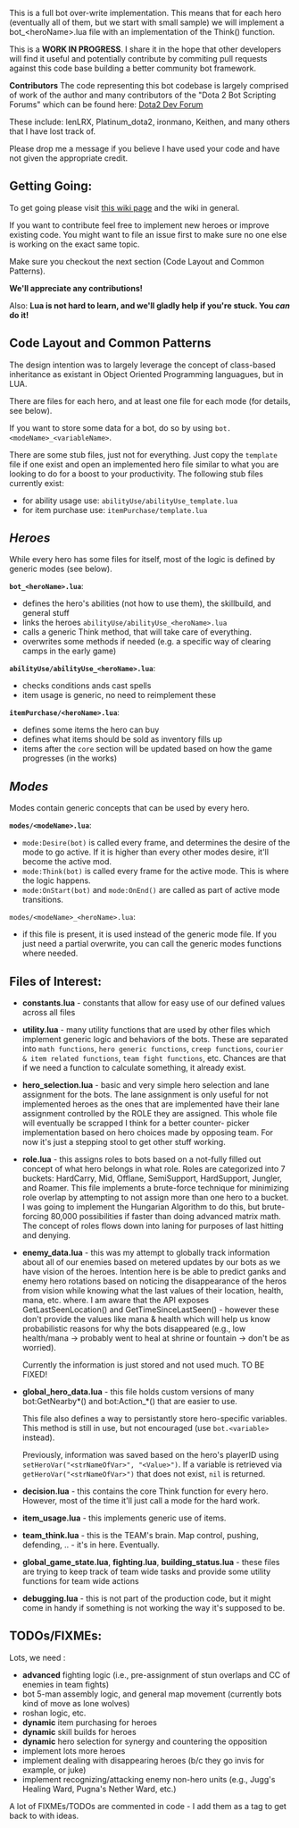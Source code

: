 This is a full bot over-write implementation. This means that for each hero
(eventually all of them, but we start with small sample) we will implement
a bot_&lt;heroName&gt;.lua file with an implementation of the Think() function.

This is a **WORK IN PROGRESS**. I share it in the hope that other developers will
find it useful and potentially contribute by commiting pull requests against
this code base building a better community bot framework.

**Contributors**
The code representing this bot codebase is largely comprised of work of the
author and many contributors of the "Dota 2 Bot Scripting Forums" which can be
found here: [Dota2 Dev Forum](http://dev.dota2.com/forumdisplay.php?f=497)

These include: lenLRX, Platinum_dota2, ironmano, Keithen, and many others
that I have lost track of.

Please drop me a message if you believe I have used your code and have not
given the appropriate credit.


**Getting Going:**
------------
To get going please visit [this wiki page](https://github.com/Nostrademous/Dota2-FullOverwrite/wiki/Workflow-for-Debugging-Bots) and the wiki in general.

If you want to contribute feel free to implement new heroes or improve existing
code. You might want to file an issue first to make sure no one else is working
on the exact same topic.

Make sure you checkout the next section (Code Layout and Common Patterns).

**We'll appreciate any contributions!**

Also: **Lua is not hard to learn, and we'll gladly help if you're stuck. You *can* do it!**


**Code Layout and Common Patterns**
------------

The design intention was to largely leverage the concept of class-based
inheritance as existant in Object Oriented Programming languagues, but in LUA.

There are files for each hero, and at least one file for each mode (for details, see below).

If you want to store some data for a bot, do so by using `bot.<modeName>_<variableName>`.

There are some stub files, just not for everything. Just copy the `template` 
file if one exist and open an implemented hero file similar to what you are 
looking to do for a boost to your productivity.
The following stub files currently exist: 
- for ability usage use: `abilityUse/abilityUse_template.lua`
- for item purchase use: `itemPurchase/template.lua`

*Heroes*
-------

While every hero has some files for itself, most of the logic is defined by generic modes (see below).

**`bot_<heroName>.lua`**:
-   defines the hero's abilities (not how to use them), the skillbuild, and general stuff
-   links the heroes `abilityUse/abilityUse_<heroName>.lua`
-   calls a generic Think method, that will take care of everything.
-   overwrites some methods if needed (e.g. a specific way of clearing camps in the early game)

**`abilityUse/abilityUse_<heroName>.lua`**:
-   checks conditions ands cast spells
-   item usage is generic, no need to reimplement these

**`itemPurchase/<heroName>.lua`**:
-   defines some items the hero can buy
-   defines what items should be sold as inventory fills up
-   items after the `core` section will be updated based on how the game progresses (in the works)

*Modes*
-------
Modes contain generic concepts that can be used by every hero.

**`modes/<modeName>.lua`**:
-   `mode:Desire(bot)` is called every frame, and determines the desire of the mode to go active. If it is higher than every other modes desire, it'll become the active mod.
-   `mode:Think(bot)` is called every frame for the active mode. This is where the logic happens.
-   `mode:OnStart(bot)` and `mode:OnEnd()` are called as part of active mode transitions.

`modes/<modeName>_<heroName>.lua`:
-   if this file is present, it is used instead of the generic mode file. If you just need a partial overwrite, you can call the generic modes functions where needed.

Files of Interest:
--------------

*   **constants.lua** - constants that allow for easy use of our defined values
	across all files

*   **utility.lua** - many utility functions that are used by other files which
	implement generic logic and behaviors of the bots. These are separated 
	into `math functions`, `hero generic functions`, `creep functions`, 
	`courier & item related functions`, `team fight functions`, etc. Chances
	are that if we need a function to calculate something, it already exist.

*   **hero_selection.lua** - basic and very simple hero selection and lane
	assignment for the bots. The lane assignment is only useful for not
	implemented heroes as the ones that are implemented have
	their lane assignment controlled by the ROLE they are assigned. This
	whole file will eventually be scrapped I think for a better counter-
	picker implementation based on hero choices made by opposing team. For
	now it's just a stepping stool to get other stuff working.

*   **role.lua** - this assigns roles to bots based on a not-fully filled out
	concept of what hero belongs in what role. Roles are categorized into
	7 buckets: HardCarry, Mid, Offlane, SemiSupport, HardSupport, Jungler,
	and Roamer. This file implements a brute-force technique for minimizing
	role overlap by attempting to not assign more than one hero to a bucket.
	I was going to implement the Hungarian Algorithm to do this, but brute-
	forcing 80,000 possibilities if faster than doing advanced matrix math.
	The concept of roles flows down into laning for purposes of last hitting
	and denying.

*   **enemy_data.lua** - this was my attempt to globally track information about
	all of our enemies based on metered updates by our bots as we have
	vision of the heroes. Intention here is be able to predict ganks and
	enemy hero rotations based on noticing the disappearance of the heros
	from vision while knowing what the last values of their location, health,
	mana, etc. where. I am aware that the API exposes GetLastSeenLocation()
	and GetTimeSinceLastSeen() - however these don't provide the values like
	mana & health which will help us know probabilistic reasons for why the
	bots disappeared (e.g., low health/mana -> probably went to heal at shrine
	or fountain -> don't be as worried).
	
	Currently the information is just stored and not used much. TO BE FIXED!

*   **global_hero_data.lua** - this file holds custom versions of many 
    bot:GetNearby*() and bot:Action_*() that are easier to use.

    This file also defines a way to persistantly store hero-specific variables.
    This method is still in use, but not encouraged (use `bot.<variable>` instead).
    
    Previously, information was saved based on the hero's playerID using `setHeroVar("<strNameOfVar>", "<Value>")`. 
    If a variable is retrieved via `getHeroVar("<strNameOfVar>")` that does not exist, `nil` is returned.

*   **decision.lua** - this contains the core Think function for every hero. However, most of the time it'll just call a mode for the hard work.

*   **item_usage.lua** - this implements generic use of items.

*   **team_think.lua** - this is the TEAM's brain. Map control, pushing, defending, .. - it's in here. Eventually.

*   **global_game_state.lua**, **fighting.lua**, **building_status.lua** - these files are trying to keep track of team wide tasks and provide some utility functions for team wide actions

*   **debugging.lua** - this is not part of the production code, but it might come in handy if something is not working the way it's supposed to be.

TODOs/FIXMEs:
-------------
Lots, we need :
-   **advanced** fighting logic (i.e., pre-assignment of stun overlaps and CC of enemies in team fights)
-   bot 5-man assembly logic, and general map movement (currently bots kind of move as lone wolves)
-   roshan logic, etc.
-   **dynamic** item purchasing for heroes
-   **dynamic** skill builds for heroes
-   **dynamic** hero selection for synergy and countering the opposition
-   implement lots more heroes
-   implement dealing with disappearing heroes (b/c they go invis for example, or juke)
-   implement recognizing/attacking enemy non-hero units (e.g., Jugg's Healing Ward, Pugna's Nether Ward, etc.)

A lot of FIXMEs/TODOs are commented in code - I add them as a tag to get back to with ideas.
